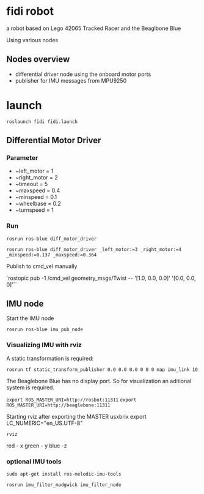 # fidi robot

a robot based on Lego 42065 Tracked Racer and the Beaglbone Blue

Using various nodes 

## Nodes overview

* differential driver node using the onboard motor ports
* publisher for IMU messages from MPU9250

# launch 
`roslaunch fidi fidi.launch`


## Differential Motor Driver

### Parameter

* ~left_motor = 1
* ~right_motor = 2
* ~timeout = 5
* ~maxspeed = 0.4
* ~minspeed = 0.1
* ~wheelbase = 0.2
* ~turnspeed = 1

### Run

`rosrun ros-blue diff_motor_driver`

`rosrun ros-blue diff_motor_driver _left_motor:=3 _right_motor:=4 _minspeed:=0.137 _maxspeed:=0.364`

Publish to cmd_vel manually

`rostopic pub -1 /cmd_vel geometry_msgs/Twist -- '[1.0, 0.0, 0.0]' '[0.0, 0.0, 0]'``


## IMU node

Start the IMU node

`rosrun ros-blue imu_pub_node`

### Visualizing IMU with rviz

A static transformation is required:

`rosrun tf static_transform_publisher 0.0 0.0 0.0 0 0 0 map imu_link 10`

The Beaglebone Blue has no display port. So for visualization an aditional system is required.

`export ROS_MASTER_URI=http://rosbot:11311`
`export ROS_MASTER_URI=http://beaglebone:11311`

Starting rviz after exporting the MASTER usxbrix
export LC_NUMERIC="en_US.UTF-8"

`rviz`

red - x green - y blue -z

### optional IMU tools

`sudo apt-get install ros-melodic-imu-tools`

`rosrun imu_filter_madgwick imu_filter_node`

